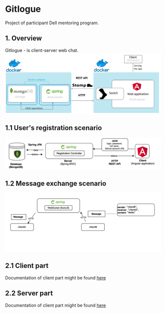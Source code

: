 # Gitlogue

Project of participant Dell mentoring program.

## 1. Overview
Gitlogue - is client-server  web chat.
![](media/architecture_overview.png)

## 1.1 User's registration scenario
![](media/user_registration_scenario.png)

## 1.2 Message exchange scenario
![](media/message_exchange_scenario.png)

## 2.1 Client part
Documentation of client part might be found [here](chat-client/README.md)

## 2.2 Server part
Documentation of client part might be found [here](chat-server/README.md)

